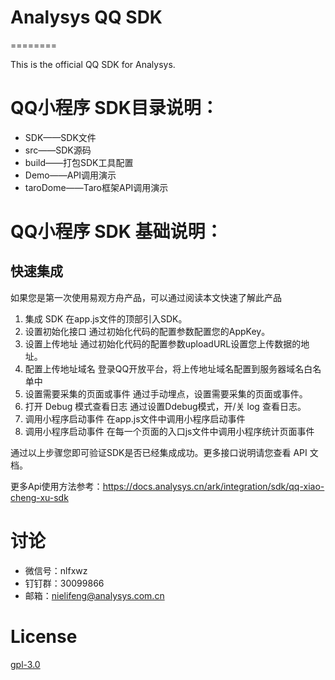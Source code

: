 # Analysys QQ SDK

========

This is the official QQ SDK for Analysys.

# QQ小程序 SDK目录说明：

* SDK——SDK文件
* src——SDK源码
* build——打包SDK工具配置
* Demo——API调用演示
* taroDome——Taro框架API调用演示

# QQ小程序 SDK 基础说明：

## 快速集成
如果您是第一次使用易观方舟产品，可以通过阅读本文快速了解此产品
1. 集成 SDK
在app.js文件的顶部引入SDK。
2. 设置初始化接口
通过初始化代码的配置参数配置您的AppKey。
3. 设置上传地址
通过初始化代码的配置参数uploadURL设置您上传数据的地址。
4. 配置上传地址域名
登录QQ开放平台，将上传地址域名配置到服务器域名白名单中
5. 设置需要采集的页面或事件
通过手动埋点，设置需要采集的页面或事件。
6. 打开 Debug 模式查看日志
通过设置Ddebug模式，开/关 log 查看日志。
7. 调用小程序启动事件
在app.js文件中调用小程序启动事件
8. 调用小程序启动事件
在每一个页面的入口js文件中调用小程序统计页面事件

通过以上步骤您即可验证SDK是否已经集成成功。更多接口说明请您查看 API 文档。


更多Api使用方法参考：https://docs.analysys.cn/ark/integration/sdk/qq-xiao-cheng-xu-sdk

# 讨论
* 微信号：nlfxwz
* 钉钉群：30099866
* 邮箱：nielifeng@analysys.com.cn
  

# License

[gpl-3.0](https://www.gnu.org/licenses/gpl-3.0.txt)
